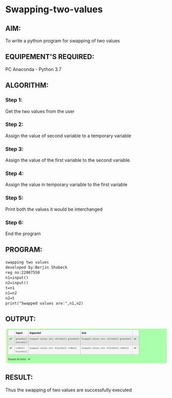 # Swapping-two-values
## AIM:
To write a python program for swapping of two values
## EQUIPEMENT'S REQUIRED: 
PC
Anaconda - Python 3.7
## ALGORITHM: 
### Step 1:
Get the two values from the user
### Step 2: 
Assign the value of second variable to a temporary variable 
### Step 3: 
Assign the value of the first variable to the second variable.
### Step 4:  
Assign the value in temporary variable to the first variable
### Step 5: 
Print both the values it would be interchanged
### Step 6: 
End the program
## PROGRAM:
```
swapping two values
developed by:Berjin Shabeck
reg no:22007550
n1=input()
n2=input()
t=n1
n1=n2
n2=t
print("Swapped values are:",n1,n2)
```
## OUTPUT:
![swap](outputswap1.png)

## RESULT:
Thus the swapping of two values are successfully executed



